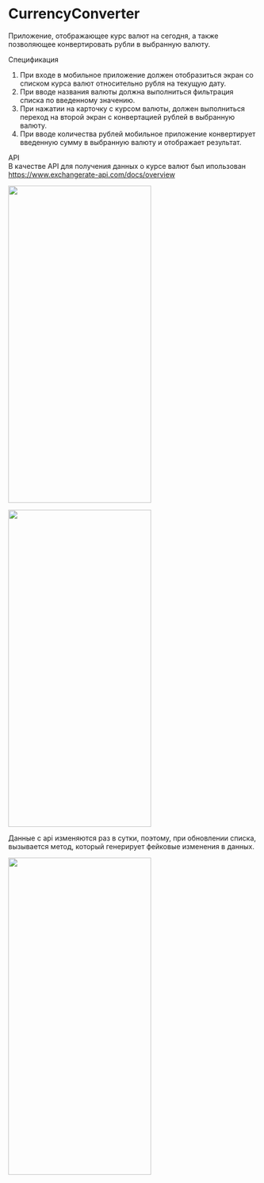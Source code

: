 # CurrencyConverter

Приложение, отображающее курс валют на сегодня, а также позволяющее конвертировать рубли в выбранную валюту.

Спецификация
1. При входе в мобильное приложение должен отобразиться экран со списком курса валют относительно рубля на текущую дату.
2. При вводе названия валюты должна выполниться фильтрация списка по введенному значению.
3. При нажатии на карточку с курсом валюты, должен выполниться переход на второй экран с конвертацией рублей в выбранную валюту.
4. При вводе количества рублей мобильное приложение конвертирует введенную сумму в выбранную валюту и отображает результат.

API\
В качестве API для получения данных о курсе валют был ипользован <https://www.exchangerate-api.com/docs/overview>

[<img src="https://ie.wampi.ru/2023/05/31/photo_2023-05-31_16-54-38.jpg" width="288" height="640"/>](https://ie.wampi.ru/2023/05/31/photo_2023-05-31_16-54-38.jpg)

[<img src="https://ic.wampi.ru/2023/05/31/photo_2023-05-31_16-54-21.jpg" width="288" height="640"/>](https://ic.wampi.ru/2023/05/31/photo_2023-05-31_16-54-21.jpg)

Данные с api изменяются раз в сутки, поэтому, при обновлении списка, вызывается метод, который генерирует фейковые изменения в данных.

[<img src="https://im.wampi.ru/2023/05/31/photo_2023-05-31_16-54-32.jpg" width="288" height="640"/>](https://im.wampi.ru/2023/05/31/photo_2023-05-31_16-54-32.jpg)
